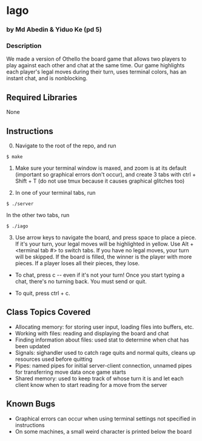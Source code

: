 # Iago

### by Md Abedin & Yiduo Ke (pd 5)

### Description

We made a version of Othello the board game that allows two players to play against each other and chat at the same time. Our game highlights each player's legal moves during their turn, uses terminal colors, has an instant chat, and is nonblocking.

## Required Libraries

None

## Instructions

0. Navigate to the root of the repo, and run

```
$ make
```

1. Make sure your terminal window is maxed, and zoom is at its default (important so graphical errors don't occur), and create 3 tabs with ctrl + Shift + T (do not use tmux because it causes graphical glitches too)

2. In one of your terminal tabs, run 

```
$ ./server
```

In the other two tabs, run 

```
$ ./iago
```

3. Use arrow keys to navigate the board, and press space to place a piece. If it's your turn, your legal moves will be highlighted in yellow. Use Alt + <terminal tab #> to switch tabs. If you have no legal moves, your turn will be skipped. If the board is filled, the winner is the player with more pieces. If a player loses all their pieces, they lose.

- To chat, press c -- even if it's not your turn! Once you start typing a chat, there's no turning back. You must send or quit.

- To quit, press ctrl + c.

## Class Topics Covered

- Allocating memory: for storing user input, loading files into buffers, etc.
- Working with files: reading and displaying the board and chat
- Finding information about files: used stat to determine when chat has been updated
- Signals: sighandler used to catch rage quits and normal quits, cleans up resources used before quitting
- Pipes: named pipes for initial server-client connection, unnamed pipes for transferring move data once game starts
- Shared memory: used to keep track of whose turn it is and let each client know when to start reading for a move from the server

## Known Bugs

- Graphical errors can occur when using terminal settings not specified in instructions
- On some machines, a small weird character is printed below the board
